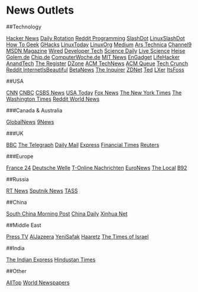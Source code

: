 # News Outlets

<div id='toc'></div>

##Technology

[Hacker News](https://news.ycombinator.com/)
[Daily Rotation](http://www.dailyrotation.com/)
[Reddit Programming](https://www.reddit.com/r/programming/)
[SlashDot](https://slashdot.org/)
[LinuxSlashDot](https://linux.slashdot.org/)
[How To Geek](http://www.howtogeek.com/)
[GHacks](http://www.ghacks.net/)
[LinuxToday](http://www.linuxtoday.com/)
[LinuxOrg](https://www.linux.org/)
[Medium](https://medium.com/)
[Ars Technica](https://arstechnica.com/)
[Channel9](https://channel9.msdn.com/)
[MSDN Magazine](https://msdn.microsoft.com/en-us/magazine/default.aspx)
[Wired](https://www.wired.com/tag/programming/)
[Developer Tech](https://www.developer-tech.com/)
[Science Daily](https://www.sciencedaily.com)
[Live Science](https://www.livescience.com/news)
[Heise](https://www.heise.de/newsticker/)
[Golem.de](https://www.golem.de/)
[Chip.de](https://www.chip.de/nachrichten)
[ComputerWoche.de](https://www.computerwoche.de/)
[MIT News](http://news.mit.edu/)
[EnGadget](https://www.engadget.com/)
[LifeHacker](https://lifehacker.com/)
[AnandTech](https://www.anandtech.com/)
[The Register](https://www.theregister.co.uk/)
[DZone](https://dzone.com/)
[ACM TechNews](https://technews.acm.org/)
[ACM Queue](https://queue.acm.org/)
[Tech Crunch](https://techcrunch.com/)
[Reddit InternetIsBeautiful](https://www.reddit.com/r/internetisbeautiful)
[BetaNews](https://betanews.com/)
[The Inquirer](https://www.theinquirer.net/type/news)
[ZDNet](https://www.zdnet.com/)
[Ted](https://www.ted.com/)
[LXer](http://lxer.com/)
[ItsFoss](https://itsfoss.com/)

##USA

[CNN](https://edition.cnn.com/world)
[CNBC](https://www.cnbc.com/world-news/)
[CSBS News](https://www.cbsnews.com/world/)
[USA Today](https://usatoday.com/)
[Fox News](https://www.foxnews.com/world)
[The New York Times](https://www.nytimes.com/section/world)
[The Washington Times](https://www.washingtontimes.com/news/world/)
[Reddit World News](https://www.reddit.com/r/worldnews/)

###Canada & Australia

[GlobalNews](https://globalnews.ca/world/)
[9News](https://www.9news.com.au/world)

###UK

[BBC](http://www.bbc.co.uk/news/world/) 
[The Telegraph](https://www.telegraph.co.uk/news/world/)
[Daily Mail](https://www.dailymail.co.uk/news/worldnews/index.html)
[Express](https://www.express.co.uk/news/world)
[Financial Times](https://www.ft.com/world)
[Reuters](https://www.reuters.com/)

###Europe

[France 24](https://www.france24.com/en/)
[Deutsche Welle](https://www.dw.com/en/top-stories/world/s-1429)
[T-Online Nachrichten](https://www.t-online.de/nachrichten/)
[EuroNews](https://www.euronews.com/news/international)
[The Local](https://www.thelocal.de/)
[B92](https://www.b92.net/eng/news/world.php)

##Russia

[RT News](http://rt.com/news/)
[Sputnik News](https://sputniknews.com/)
[TASS](http://tass.com/world)

##China

[South China Morning Post](http://www.scmp.com/news/world)
[China Daily](http://www.chinadaily.com.cn/world)
[Xinhua Net](http://www.xinhuanet.com/english/world/index.htm)

##Middle East

[Press TV](https://www.presstv.com/)
[AlJazeera](https://www.aljazeera.com/news/)
[YeniSafak](https://www.yenisafak.com/en/world)
[Haaretz](https://www.haaretz.com/world-news)
[The Times of Israel](https://www.timesofisrael.com/)

##India

[The Indian Express](https://indianexpress.com/section/world/)
[Hindustan Times](https://www.hindustantimes.com/world-news/)

##Other

[AllTop](https://alltop.com/)
[World Newspapers](http://www.world-newspapers.com)

